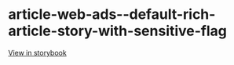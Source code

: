 # article-web-ads--default-rich-article-story-with-sensitive-flag

[View in storybook](https://raw.githack.com/Independent-Digital-News-and-Media-Ltd/indy100-pwamp-sb/PR-298-sb/index.html?path=/story/article-web-ads--default-rich-article-story-with-sensitive-flag)